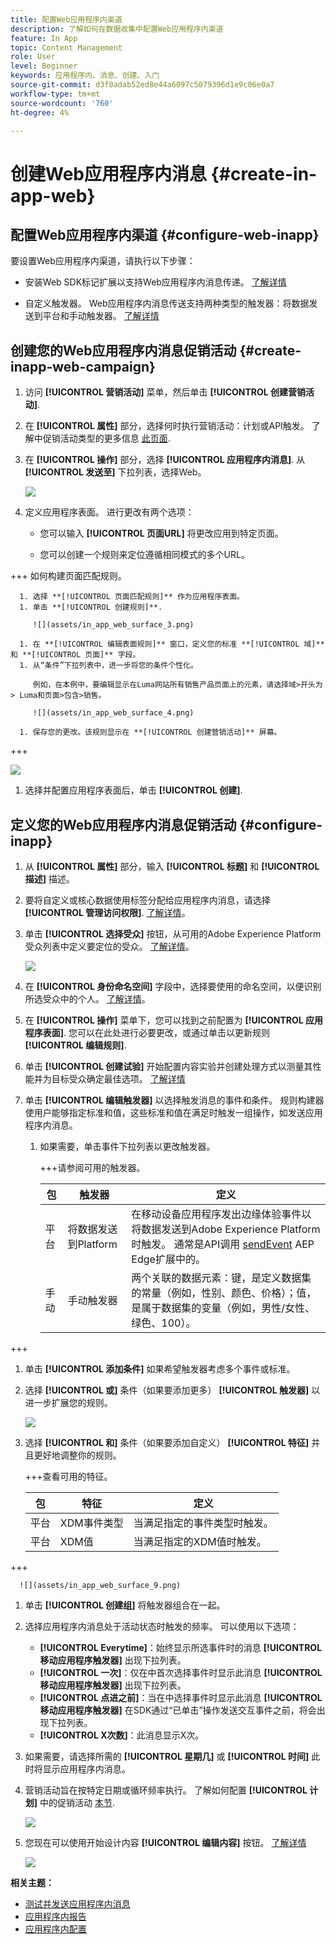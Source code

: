 ```yaml
---
title: 配置Web应用程序内渠道
description: 了解如何在数据收集中配置Web应用程序内渠道
feature: In App
topic: Content Management
role: User
level: Beginner
keywords: 应用程序内、消息、创建、入门
source-git-commit: d3f0adab52ed8e44a6097c5079396d1e9c06e0a7
workflow-type: tm+mt
source-wordcount: '760'
ht-degree: 4%

---
```


# 创建Web应用程序内消息 {#create-in-app-web}

## 配置Web应用程序内渠道 {#configure-web-inapp}

要设置Web应用程序内渠道，请执行以下步骤：

* 安装Web SDK标记扩展以支持Web应用程序内消息传递。 [了解详情](https://experienceleague.adobe.com/docs/experience-platform/tags/extensions/client/web-sdk/web-sdk-extension-configuration.html?lang=en)

* 自定义触发器。 Web应用程序内消息传送支持两种类型的触发器：将数据发送到平台和手动触发器。 [了解详情](https://experienceleague.adobe.com/docs/experience-platform/edge/personalization/ajo/web-in-app-messaging.html)

## 创建您的Web应用程序内消息促销活动 {#create-inapp-web-campaign}

1. 访问 **[!UICONTROL 营销活动]** 菜单，然后单击 **[!UICONTROL 创建营销活动]**.

1. 在 **[!UICONTROL 属性]** 部分，选择何时执行营销活动：计划或API触发。 了解中促销活动类型的更多信息 [此页面](../campaigns/create-campaign.md#campaigntype).

1. 在 **[!UICONTROL 操作]** 部分，选择 **[!UICONTROL 应用程序内消息]**. 从 **[!UICONTROL 发送至]** 下拉列表，选择Web。

   ![](assets/in_app_web_surface_1.png)

1. 定义应用程序表面。 进行更改有两个选项：

   * 您可以输入 **[!UICONTROL 页面URL]** 将更改应用到特定页面。

   * 您可以创建一个规则来定位遵循相同模式的多个URL。

+++ 如何构建页面匹配规则。

      1. 选择 **[!UICONTROL 页面匹配规则]** 作为应用程序表面。
      1. 单击 **[!UICONTROL 创建规则]**.

         ![](assets/in_app_web_surface_3.png)

      1. 在 **[!UICONTROL 编辑表面规则]** 窗口，定义您的标准 **[!UICONTROL 域]** 和 **[!UICONTROL 页面]** 字段。
      1. 从“条件”下拉列表中，进一步将您的条件个性化。

         例如，在本例中，要编辑显示在Luma网站所有销售产品页面上的元素，请选择域>开头为> Luma和页面>包含>销售。

         ![](assets/in_app_web_surface_4.png)

      1. 保存您的更改。该规则显示在 **[!UICONTROL 创建营销活动]** 屏幕。

+++

   ![](assets/in_app_web_surface_2.png)

1. 选择并配置应用程序表面后，单击 **[!UICONTROL 创建]**.

## 定义您的Web应用程序内消息促销活动 {#configure-inapp}

1. 从 **[!UICONTROL 属性]** 部分，输入 **[!UICONTROL 标题]** 和 **[!UICONTROL 描述]** 描述。

1. 要将自定义或核心数据使用标签分配给应用程序内消息，请选择 **[!UICONTROL 管理访问权限]**. [了解详情](../administration/object-based-access.md)。

1. 单击 **[!UICONTROL 选择受众]** 按钮，从可用的Adobe Experience Platform受众列表中定义要定位的受众。 [了解详情](../audience/about-audiences.md)。

   ![](assets/in_app_web_surface_5.png)

1. 在 **[!UICONTROL 身份命名空间]** 字段中，选择要使用的命名空间，以便识别所选受众中的个人。 [了解详情](../event/about-creating.md#select-the-namespace)。

1. 在 **[!UICONTROL 操作]** 菜单下，您可以找到之前配置为 **[!UICONTROL 应用程序表面]**. 您可以在此处进行必要更改，或通过单击以更新规则 **[!UICONTROL 编辑规则]**.

1. 单击 **[!UICONTROL 创建试验]** 开始配置内容实验并创建处理方式以测量其性能并为目标受众确定最佳选项。 [了解详情](../campaigns/content-experiment.md)

1. 单击 **[!UICONTROL 编辑触发器]** 以选择触发消息的事件和条件。 规则构建器使用户能够指定标准和值，这些标准和值在满足时触发一组操作，如发送应用程序内消息。

   1. 如果需要，单击事件下拉列表以更改触发器。

      +++请参阅可用的触发器。

      | 包 | 触发器 | 定义 |
      |---|---|---|
      | 平台 | 将数据发送到Platform | 在移动设备应用程序发出边缘体验事件以将数据发送到Adobe Experience Platform时触发。 通常是API调用 [sendEvent](https://developer.adobe.com/client-sdks/documentation/edge-network/api-reference/#sendevent) AEP Edge扩展中的。 |
      | 手动 | 手动触发器 | 两个关联的数据元素：键，是定义数据集的常量（例如，性别、颜色、价格）；值，是属于数据集的变量（例如，男性/女性、绿色、100）。 |

+++

   1. 单击 **[!UICONTROL 添加条件]** 如果希望触发器考虑多个事件或标准。

   1. 选择 **[!UICONTROL 或]** 条件（如果要添加更多） **[!UICONTROL 触发器]** 以进一步扩展您的规则。

      ![](assets/in_app_web_surface_8.png)

   1. 选择 **[!UICONTROL 和]** 条件（如果要添加自定义） **[!UICONTROL 特征]** 并且更好地调整你的规则。

      +++查看可用的特征。

      | 包 | 特征 | 定义 |
      |---|---|---|
      | 平台 | XDM事件类型 | 当满足指定的事件类型时触发。 |
      | 平台 | XDM值 | 当满足指定的XDM值时触发。 |
+++

      ![](assets/in_app_web_surface_9.png)

   1. 单击 **[!UICONTROL 创建组]** 将触发器组合在一起。

1. 选择应用程序内消息处于活动状态时触发的频率。 可以使用以下选项：

   * **[!UICONTROL Everytime]**：始终显示所选事件时的消息 **[!UICONTROL 移动应用程序触发器]** 出现下拉列表。
   * **[!UICONTROL 一次]**：仅在中首次选择事件时显示此消息 **[!UICONTROL 移动应用程序触发器]** 出现下拉列表。
   * **[!UICONTROL 点进之前]**：当在中选择事件时显示此消息 **[!UICONTROL 移动应用程序触发器]** 在SDK通过“已单击”操作发送交互事件之前，将会出现下拉列表。
   * **[!UICONTROL X次数]**：此消息显示X次。

1. 如果需要，请选择所需的 **[!UICONTROL 星期几]** 或 **[!UICONTROL 时间]** 此时将显示应用程序内消息。

1. 营销活动旨在按特定日期或循环频率执行。 了解如何配置 **[!UICONTROL 计划]** 中的促销活动 [本节](../campaigns/create-campaign.md#schedule).

   ![](assets/in_app_web_surface_6.png)

1. 您现在可以使用开始设计内容 **[!UICONTROL 编辑内容]** 按钮。 [了解详情](design-in-app.md)

   ![](assets/in_app_web_surface_7.png)

**相关主题：**

* [测试并发送应用程序内消息](send-in-app.md)
* [应用程序内报告](../reports/campaign-global-report.md#inapp-report)
* [应用程序内配置](inapp-configuration.md)